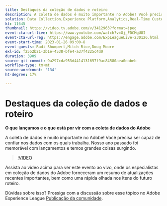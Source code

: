 ```yaml
---
title: Destaques da coleção de dados e roteiro
description: A coleta de dados é muito importante no Adobe! Você precisa ser capaz de confiar nos dados com os quais trabalha. Nosso ano passado foi memorável com lançamentos e temos grandes coisas surgindo.
solution: Data Collection,Experience Platform,Analytics,Real-Time Customer Data Platform,Customer Journey Analytics
kt: 11645
thumbnail: https://video.tv.adobe.com/v/3412963?format=jpeg
event-cta-url-live: https://www.youtube.com/watch?v=Gj_FDCMgU8I
event-cta-url-reg: https://engage.adobe.com/ExpLeagueLive-230126.html
event-start-time: 2023-01-26 09:00-8
event-guests: Rudi Shumpert,Mitch Rice,Doug Moore
exl-id: f2552b21-3b1e-4538-bfe4-a37f4225c4d0
duration: 3909
source-git-commit: 9a297cda953d4414131657f9ac84580aea0eabeb
workflow-type: tm+mt
source-wordcount: '134'
ht-degree: 17%

---
```


# Destaques da coleção de dados e roteiro

**O que lançamos e o que está por vir com a coleta de dados do Adobe**

A coleta de dados é muito importante no Adobe! Você precisa ser capaz de confiar nos dados com os quais trabalha. Nosso ano passado foi memorável com lançamentos e temos grandes coisas surgindo.

>[!VIDEO](https://video.tv.adobe.com/v/3412963/?quality=12&learn=on)

Assista ao vídeo acima para ver este evento ao vivo, onde os especialistas em coleção de dados do Adobe forneceram um resumo de atualizações recentes importantes, bem como uma rápida olhada nos itens do futuro roteiro.

Dúvidas sobre isso? Prossiga com a discussão sobre esse tópico no Adobe Experience League [Publicação da comunidade](https://experienceleaguecommunities.adobe.com/t5/adobe-experience-platform-launch/experience-league-live-post-session-discussion-data-collection/m-p/569923#M316).
